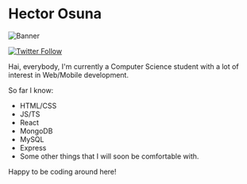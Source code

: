 # Hector Osuna


![Banner](https://pbs.twimg.com/profile_banners/1016129142314549248/1615239786/1500x500)

[![Twitter Follow](https://img.shields.io/twitter/follow/DevFanGoH?color=%231DA1F2&label=Follow%20me%21&logo=twitter&style=for-the-badge)](https://twitter.com/DevFanGoH)

Hai, everybody, I'm currently a Computer Science student with a lot of interest in Web/Mobile development.

So far I know:

 - HTML/CSS
 - JS/TS
 - React
 - MongoDB
 - MySQL
 - Express
 - Some other things that I will soon be comfortable with.

Happy to be coding around here!
